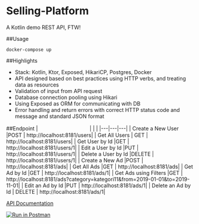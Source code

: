 # Selling-Platform
A Kotlin demo REST API, FTW! 

##Usage
```shell script
docker-compose up
```

##Highlights
- Stack: Kotlin, Ktor, Exposed, HikariCP, Postgres, Docker
- API designed based on best practices using HTTP verbs, and treating data as resources
- Validation of input from API request
- Database connection pooling using Hikari
- Using Exposed as ORM for communicating with DB
- Error handling and return errors with correct HTTP status code and message and standard JSON format

##Endpoint
|　　　　　　　　　　|   |   |
|---|---|---|
| Create a New User |POST | http://localhost:8181/users| 
| Get All Users | GET | http://localhost:8181/users| 
| Get User by Id |GET | http://localhost:8181/users/1| 
| Edit a User by Id |PUT | http://localhost:8181/users/1| 
| Delete a User by Id |DELETE | http://localhost:8181/users/1| 
| Create a New Ad |POST | http://localhost:8181/ads| 
| Get All Ads |GET | http://localhost:8181/ads| 
| Get Ad by Id |GET | http://localhost:8181/ads/1| 
| Get Ads using Filters |GET | http://localhost:8181/ads?category=kategori11&from=2019-01-01&to=2019-11-01| 
| Edit an Ad by Id |PUT | http://localhost:8181/ads/1| 
| Delete an Ad by Id | DELETE | http://localhost:8181/ads/1| 


[API Documentation](https://documenter.getpostman.com/view/2204/Szzg9ydZ)

[![Run in Postman](https://run.pstmn.io/button.svg)](https://app.getpostman.com/run-collection/f9c26ecdb352b91b5f4f)

